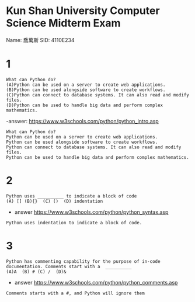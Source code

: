 # Kun Shan University  Computer Science Midterm Exam
Name: 喬萬斯     SID: 4110E234
# 1
```
What can Python do?
(A)Python can be used on a server to create web applications.
(B)Python can be used alongside software to create workflows.
(C)Python can connect to database systems. It can also read and modify files.
(D)Python can be used to handle big data and perform complex mathematics.
```
-answer: https://www.w3schools.com/python/python_intro.asp
```
What can Python do?
Python can be used on a server to create web applications.
Python can be used alongside software to create workflows.
Python can connect to database systems. It can also read and modify files.
Python can be used to handle big data and perform complex mathematics.
```
# 2
```
Python uses __________ to indicate a block of code
(A) [] (B){}  (C) ()  (D) indentation
```
- answer  https://www.w3schools.com/python/python_syntax.asp
```
Python uses indentation to indicate a block of code.
```
# 3
```
Python has commenting capability for the purpose of in-code documentation. Comments start with a  __________
(A)A  (B) # (C) /  (D)&
```
- answer https://www.w3schools.com/python/python_comments.asp
```
Comments starts with a #, and Python will ignore them
```
